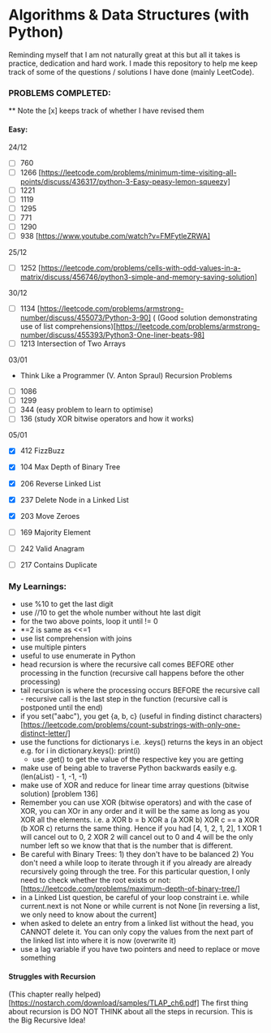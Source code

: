 # Algorithms & Data Structures (with Python)
Reminding myself that I am not naturally great at this but all it takes is practice, dedication and hard work. I made this repository to help me keep track of some of the questions / solutions I have done (mainly LeetCode).

### PROBLEMS COMPLETED:
** Note the [x] keeps track of whether I have revised them
#### Easy:
24/12
- [ ] 760
- [ ] 1266 [https://leetcode.com/problems/minimum-time-visiting-all-points/discuss/436317/python-3-Easy-peasy-lemon-squeezy]
- [ ] 1221
- [ ] 1119
- [ ] 1295
- [ ] 771
- [ ] 1290
- [ ] 938 [https://www.youtube.com/watch?v=FMFytleZRWA]

25/12
- [ ] 1252 [https://leetcode.com/problems/cells-with-odd-values-in-a-matrix/discuss/456746/python3-simple-and-memory-saving-solution]

30/12
- [ ] 1134 [https://leetcode.com/problems/armstrong-number/discuss/455073/Python-3-90] (
(Good solution demonstrating use of list comprehensions)[https://leetcode.com/problems/armstrong-number/discuss/455393/Python3-One-liner-beats-98]
- [ ] 1213 Intersection of Two Arrays

03/01
- Think Like a Programmer (V. Anton Spraul) Recursion Problems
- [ ] 1086
- [ ] 1299
- [ ] 344 (easy problem to learn to optimise)
- [ ] 136 (study XOR bitwise operators and how it works)

05/01
- [x] 412 FizzBuzz
- [x] 104 Max Depth of Binary Tree
- [x] 206 Reverse Linked List
- [x] 237 Delete Node in a Linked List
- [x] 203 Move Zeroes
- [ ] 169 Majority Element
- [ ] 242 Valid Anagram
- [ ] 217 Contains Duplicate


### My Learnings:
- use %10 to get the last digit
- use //10 to get the whole number without hte last digit 
- for the two above points, loop it until != 0
- *=2 is same as <<=1
- use list comprehension with joins
- use multiple pinters
- useful to use enumerate in Python
- head recursion is where the recursive call comes BEFORE other processing in the function (recursive call happens before the other processing)
- tail recursion is where the processing occurs BEFORE the recursive call - recursive call is the last step in the function (recursive call is postponed until the end)
- if you set("aabc"), you get {a, b, c} (useful in finding distinct characters) [https://leetcode.com/problems/count-substrings-with-only-one-distinct-letter/]
- use the functions for dictionarys i.e. .keys() returns the keys in an object e.g. 
        for i in dictionary.keys():
            print(i)
    - use .get() to get the value of the respective key you are getting
- make use of being able to traverse Python backwards easily e.g. (len(aList) - 1, -1, -1)
- make use of XOR and reduce for linear time array questions (bitwise solution) [problem 136]
- Remember you can use XOR (bitwise operators) and with the case of XOR, you can XOr in any order and it will be the same as long as you XOR all the elements.
i.e. a XOR b = b XOR a
(a XOR b) XOR c == a XOR (b XOR c) returns the same thing. Hence if you had [4, 1, 2, 1, 2], 1 XOR 1 will cancel out to 0, 2 XOR 2 will cancel out to 0 and 4 will be the only number left so we know that that is the number that is different. 
- Be careful with Binary Trees: 1) they don't have to be balanced 2) You don't need a while loop to iterate through it if you already are already recursively going through the tree. For this particular question, I only need to check whether the root exists or not: [https://leetcode.com/problems/maximum-depth-of-binary-tree/]
- in a Linked List question, be careful of your loop constraint i.e. while current.next is not None or while current is not None [in reversing a list, we only need to know about the current]
- when asked to delete an entry from a linked list without the head, you CANNOT delete it. You can only copy the values from the next part of the linked list into where it is now (overwrite it)
- use a lag variable if you have two pointers and need to replace or move something

#### Struggles with Recursion
(This chapter really helped) [https://nostarch.com/download/samples/TLAP_ch6.pdf]
The first thing about recursion is DO NOT THINK about all the steps in recursion. This is the Big Recursive Idea!
